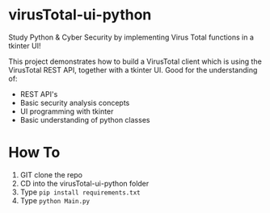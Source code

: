 # virusTotal-ui-python
Study Python & Cyber Security by implementing Virus Total functions in a tkinter UI!

This project demonstrates how to build a VirusTotal client which is using the VirusTotal REST API, together with a tkinter UI.
Good for the understanding of:
- REST API's
- Basic security analysis concepts
- UI programming with tkinter
- Basic understanding of python classes



# How To

1) GIT clone the repo
2) CD into the virusTotal-ui-python folder 
3) Type `pip install requirements.txt`
4) Type `python Main.py`
